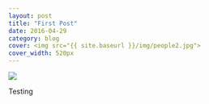 ```yaml
---
layout: post
title: "First Post"
date: 2016-04-29
category: blog
cover: <img src="{{ site.baseurl }}/img/people2.jpg">
cover_width: 520px
---
```


<img src="../../../img/people2.jpg">

Testing
